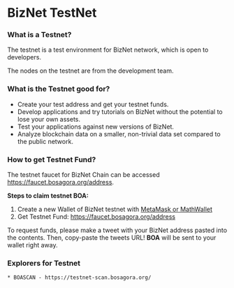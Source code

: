 # BizNet TestNet

### What is a Testnet?

The testnet is a test environment for BizNet network, which is open to developers.

The nodes on the testnet are from the development team.

### What is the Testnet good for?

- Create your test address and get your testnet funds.
- Develop applications and try tutorials on BizNet without the potential to lose your own assets.
- Test your applications against new versions of BizNet.
- Analyze blockchain data on a smaller, non-trivial data set compared to the public network.

### How to get Testnet Fund?

The testnet faucet for BizNet Chain can be accessed https://faucet.bosagora.org/address.

**Steps to claim testnet BOA:**

1. Create a new Wallet of BizNet testnet with [MetaMask or MathWallet](../wallet/tutorials/overview)
2. Get Testnet Fund: https://faucet.bosagora.org/address

To request funds, please make a tweet with your BizNet address pasted into the contents. Then, copy-paste the tweets URL!
**BOA** will be sent to your wallet right away.

### Explorers for Testnet
    * BOASCAN - https://testnet-scan.bosagora.org/
